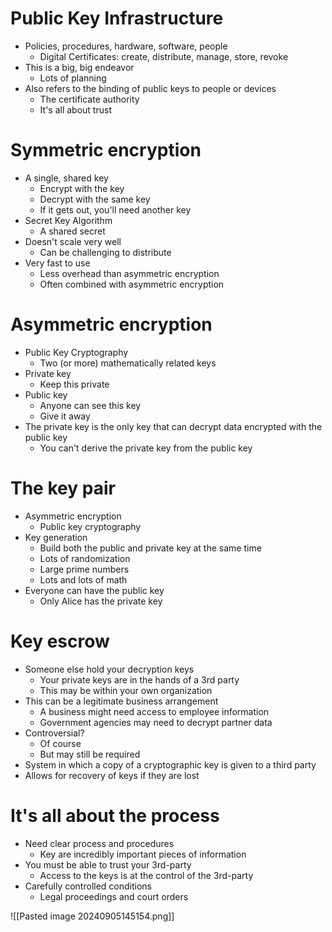 # Public Key Infrastructure
- Policies, procedures, hardware, software, people
	- Digital Certificates: create, distribute, manage, store, revoke
- This is a big, big endeavor
	- Lots of planning
- Also refers to the binding of public keys to people or devices
	- The certificate authority
	- It's all about trust
# Symmetric encryption
- A single, shared key
	- Encrypt with the key
	- Decrypt with the same key
	- If it gets out, you'll need another key
- Secret Key Algorithm
	- A shared secret
- Doesn't scale very well
	- Can be challenging to distribute
- Very fast to use
	- Less overhead than asymmetric encryption
	- Often combined with asymmetric encryption
# Asymmetric encryption
- Public Key Cryptography
	- Two (or more) mathematically related keys
- Private key
	- Keep this private
- Public key
	- Anyone can see this key
	- Give it away
- The private key is the only key that can decrypt data encrypted with the public key
	- You can't derive the private key from the public key
# The key pair
- Asymmetric encryption
	- Public key cryptography
- Key generation
	- Build both the public and private key at the same time
	- Lots of randomization
	- Large prime numbers
	- Lots and lots of math
- Everyone can have the public key
	- Only Alice has the private key
# Key escrow 
- Someone else hold your decryption keys
	- Your private keys are in the hands of a 3rd party
	- This may be within your own organization
- This can be a legitimate business arrangement
	- A business might need access to employee information
	- Government agencies may need to decrypt partner data
- Controversial?
	- Of course
	- But may still be required
- System in which a copy of a cryptographic key is given to a third party
- Allows for recovery of keys if they are lost
# It's all about the process 
- Need clear process and procedures
	- Key are incredibly important pieces of information
- You must be able to trust your 3rd-party
	- Access to the keys is at the control of the 3rd-party
- Carefully controlled conditions
	- Legal proceedings and court orders

![[Pasted image 20240905145154.png]]
